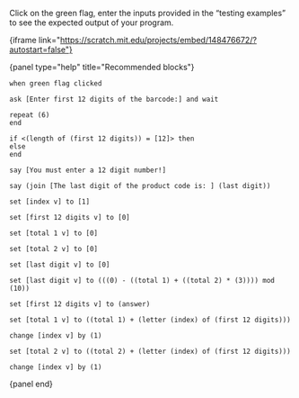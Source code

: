 Click on the green flag, enter the inputs provided in the “testing examples” to
see the expected output of your program.

{iframe link="https://scratch.mit.edu/projects/embed/148476672/?autostart=false"}

{panel type="help" title="Recommended blocks"}

```scratch:split:random
when green flag clicked

ask [Enter first 12 digits of the barcode:] and wait
```

```scratch:split:random
repeat (6)
end

if <(length of (first 12 digits)) = [12]> then
else
end
```

```scratch:split:random
say [You must enter a 12 digit number!]

say (join [The last digit of the product code is: ] (last digit))
```

```scratch:split:random
set [index v] to [1]

set [first 12 digits v] to [0]

set [total 1 v] to [0]

set [total 2 v] to [0]

set [last digit v] to [0]

set [last digit v] to (((0) - ((total 1) + ((total 2) * (3)))) mod (10))

set [first 12 digits v] to (answer)

set [total 1 v] to ((total 1) + (letter (index) of (first 12 digits)))

change [index v] by (1)

set [total 2 v] to ((total 2) + (letter (index) of (first 12 digits)))

change [index v] by (1)
```

{panel end}
